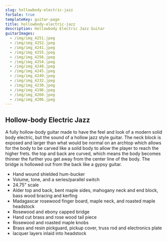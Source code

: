 ```yaml
---
slug: hollowbody-electric-jazz
forSale: true
templateKey: guitar-page
title: hollowbody-electric-jazz
description: Hollowbody Electric Jazz Guitar
guitarImages:
  - /img/img_4251.jpeg
  - /img/img_4252.jpeg
  - /img/img_4241.jpeg
  - /img/img_4255.jpeg
  - /img/img_4256.jpeg
  - /img/img_4254.jpeg
  - /img/img_4248.jpeg
  - /img/img_4245.jpeg
  - /img/img_4249.jpeg
  - /img/img_4232.jpeg
  - /img/img_4230.jpeg
  - /img/img_4196.jpeg
  - /img/img_4260.jpeg
  - /img/img_4206.jpeg
---
```

## Hollow-body Electric Jazz

A fully hollow-body guitar made to have the feel and look of a modern solid body electric, but the sound of a hollow jazz style guitar. The neck block is exposed and larger than what would be normal on an archtop which allows for the body to be carved like a solid body to allow the player to reach the higher frets. the top and back are curved, which means the body becomes thinner the further you get away from the center line of the body. The bridge is hollowed out from the back like a gypsy guitar.

* Hand wound shielded hum-bucker
* Volume, tone, and a series/parallel switch
* 24.75" scale
* Alder top and back, bent maple sides, mahogany neck and end block, bass wood bracing and kerfing 
* Madagascar rosewood finger board, maple neck, and roasted maple headstock
* Rosewood and ebony capped bridge
* Hand cut brass and rose wood tail piece 
* Rosewood and roasted maple knobs
* Brass and resin pickguard, pickup cover, truss rod and electronics plate
* lacquer layers inlaid into headstock
